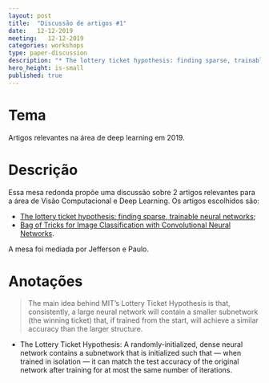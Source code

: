 ```yaml
---
layout: post
title:  "Discussão de artigos #1"
date:   12-12-2019
meeting:   12-12-2019
categories: workshops
type: paper-discussion
description: "* The lottery ticket hypothesis: finding sparse, trainable neural networks; * Bag of Tricks for Image Classification with Convolutional Neural Networks"
hero_height: is-small
published: true
---
```


# Tema

Artigos relevantes na área de deep learning em 2019.

# Descrição

Essa mesa redonda propõe uma discussão sobre 2 artigos relevantes para a área de Visão Computacional e Deep Learning. Os artigos escolhidos são: 

* [The lottery ticket hypothesis: finding sparse, trainable neural networks](https://arxiv.org/abs/1803.03635);
* [Bag of Tricks for Image Classification with Convolutional Neural Networks](https://arxiv.org/abs/1812.01187). 

A mesa foi mediada por Jefferson e Paulo.

# Anotações

>The main idea behind MIT’s Lottery Ticket Hypothesis is that, consistently, a large neural network will contain a smaller subnetwork (the winning ticket) that, if trained from the start, will achieve a similar accuracy than the larger structure.
* The Lottery Ticket Hypothesis: A randomly-initialized, dense neural network contains a subnetwork that is initialized such that — when trained in isolation — it can match the test accuracy of the original network after training for at most the same number of iterations.
